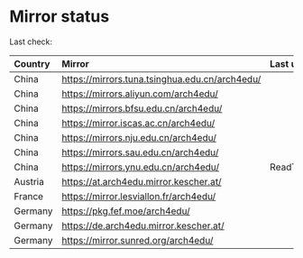 <script src="./time.js"></script>
# Mirror status
Last check: <script type="text/javascript">localize(1684563677.4011605);</script>

|Country|Mirror|Last update|
|:------|:-----|:----------|
|China|https://mirrors.tuna.tsinghua.edu.cn/arch4edu/|<script type="text/javascript">localize(1684520973);</script>|
|China|https://mirrors.aliyun.com/arch4edu/|<script type="text/javascript">localize(1684478157);</script>|
|China|https://mirrors.bfsu.edu.cn/arch4edu/|<script type="text/javascript">localize(1684520973);</script>|
|China|https://mirror.iscas.ac.cn/arch4edu/|<script type="text/javascript">localize(1684520973);</script>|
|China|https://mirrors.nju.edu.cn/arch4edu/|<script type="text/javascript">localize(1684520973);</script>|
|China|https://mirrors.sau.edu.cn/arch4edu/|<script type="text/javascript">localize(1673850842);</script>|
|China|https://mirrors.ynu.edu.cn/arch4edu/|ReadTimeout|
|Austria|https://at.arch4edu.mirror.kescher.at/|<script type="text/javascript">localize(1684520973);</script>|
|France|https://mirror.lesviallon.fr/arch4edu/|<script type="text/javascript">localize(1684520973);</script>|
|Germany|https://pkg.fef.moe/arch4edu/|<script type="text/javascript">localize(1684520973);</script>|
|Germany|https://de.arch4edu.mirror.kescher.at/|<script type="text/javascript">localize(1684520973);</script>|
|Germany|https://mirror.sunred.org/arch4edu/|<script type="text/javascript">localize(1684520973);</script>|

<script src="./tablefilter/tablefilter.js"></script>
<script src="./table.js"></script>